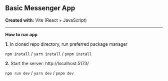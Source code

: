 ## Basic Messenger App
**Created with:** Vite (React + JavaScript)
* * *
**How to run app**

**1.** In cloned repo directory, run preferred package manager

`npm install` / `yarn install` / `pnpm install`

**2.** Start the server: http://localhost:5173/

`npm run dev` / `yarn dev` / `pnpm dev`
